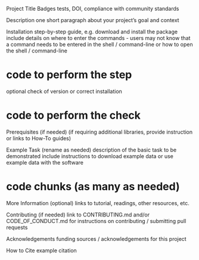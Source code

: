 Project Title
Badges
tests, DOI, compliance with community standards

Description
one short paragraph about your project’s goal and context

Installation
step-by-step guide, e.g. download and install the package include details on where to enter the commands - users may not know that a command needs to be entered in the shell / command-line or how to open the shell / command-line

# code to perform the step
optional check of version or correct installation

# code to perform the check
Prerequisites (if needed)
(if requiring additional libraries, provide instruction or links to How-To guides)

Example Task (rename as needed)
description of the basic task to be demonstrated include instructions to download example data or use example data with the software

# code chunks (as many as needed)
More Information (optional)
links to tutorial, readings, other resources, etc.

Contributing (if needed)
link to CONTRIBUTING.md and/or CODE_OF_CONDUCT.md for instructions on contributing / submitting pull requests

Acknowledgements
funding sources / acknowledgements for this project

How to Cite
example citation


